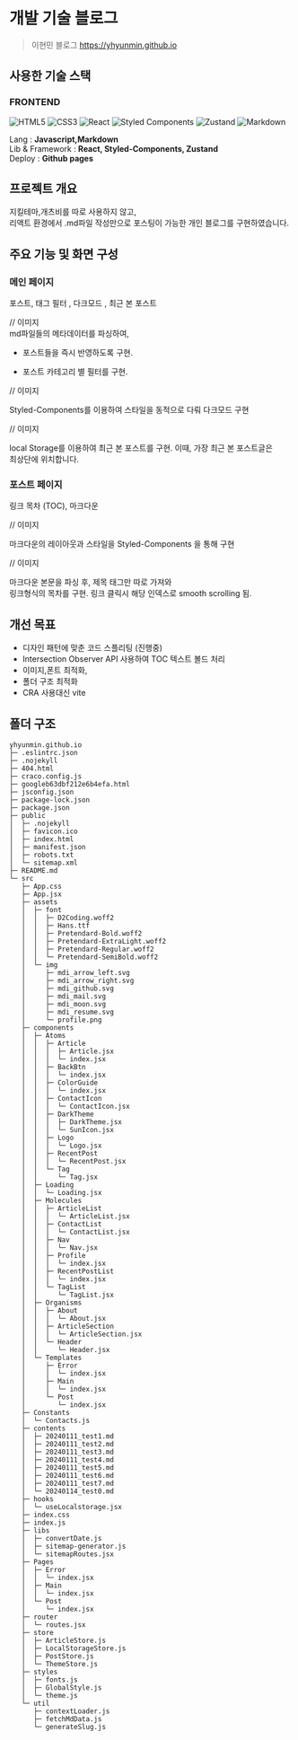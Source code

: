 # 개발 기술 블로그

> 이현민 블로그
> https://yhyunmin.github.io

## 사용한 기술 스택

### FRONTEND

![HTML5](https://img.shields.io/badge/html5-%23E34F26.svg?style=for-the-badge&logo=html5&logoColor=white)
![CSS3](https://img.shields.io/badge/css3-%231572B6.svg?style=for-the-badge&logo=css3&logoColor=white)
![React](https://img.shields.io/badge/react-%2320232a.svg?style=for-the-badge&logo=react&logoColor=%2361DAFB)
![Styled Components](https://img.shields.io/badge/styled--components-DB7093?style=for-the-badge&logo=styled-components&logoColor=white)
![Zustand](https://img.shields.io/badge/zustand-%2320232a.svg?style=for-the-badge&logo=react&logoColor=%2361DAFB)
![Markdown](https://img.shields.io/badge/markdown-%23000000.svg?style=for-the-badge&logo=markdown&logoColor=white)

Lang : **Javascript,Markdown**  
Lib & Framework : **React, Styled-Components, Zustand**  
Deploy : **Github pages**

## 프로젝트 개요

지킬테마,개츠비를 따로 사용하지 않고,  
리액트 환경에서 .md파일 작성만으로 포스팅이 가능한 개인 블로그를 구현하였습니다.

## 주요 기능 및 화면 구성

### 메인 페이지

포스트, 태그 필터 , 다크모드 , 최근 본 포스트

// 이미지  
md파일들의 메타데이터를 파싱하여,

- 포스트들을 즉시 반영하도록 구현.

- 포스트 카테고리 별 필터를 구현.

// 이미지

Styled-Components를 이용하여 스타일을 동적으로 다뤄 다크모드 구현

// 이미지

local Storage를 이용하여 최근 본 포스트를 구현. 이때, 가장 최근 본 포스트글은  
최상단에 위치합니다.

### 포스트 페이지

링크 목차 (TOC), 마크다운

// 이미지

마크다운의 레이아웃과 스타일을 Styled-Components 을 통해 구현

// 이미지

마크다운 본문을 파싱 후, 제목 태그만 따로 가져와  
링크형식의 목차를 구현. 링크 클릭시 해당 인덱스로 smooth scrolling 됨.

## 개선 목표

- 디자인 패턴에 맞춘 코드 스플리팅 (진행중)
- Intersection Observer API 사용하여 TOC 텍스트 볼드 처리
- 이미지,폰트 최적화,
- 폴더 구조 최적화
- CRA 사용대신 vite

## 폴더 구조

```
yhyunmin.github.io
├─ .eslintrc.json
├─ .nojekyll
├─ 404.html
├─ craco.config.js
├─ googleb63dbf212e6b4efa.html
├─ jsconfig.json
├─ package-lock.json
├─ package.json
├─ public
│  ├─ .nojekyll
│  ├─ favicon.ico
│  ├─ index.html
│  ├─ manifest.json
│  ├─ robots.txt
│  └─ sitemap.xml
├─ README.md
└─ src
   ├─ App.css
   ├─ App.jsx
   ├─ assets
   │  ├─ font
   │  │  ├─ D2Coding.woff2
   │  │  ├─ Hans.ttf
   │  │  ├─ Pretendard-Bold.woff2
   │  │  ├─ Pretendard-ExtraLight.woff2
   │  │  ├─ Pretendard-Regular.woff2
   │  │  └─ Pretendard-SemiBold.woff2
   │  └─ img
   │     ├─ mdi_arrow_left.svg
   │     ├─ mdi_arrow_right.svg
   │     ├─ mdi_github.svg
   │     ├─ mdi_mail.svg
   │     ├─ mdi_moon.svg
   │     ├─ mdi_resume.svg
   │     └─ profile.png
   ├─ components
   │  ├─ Atoms
   │  │  ├─ Article
   │  │  │  ├─ Article.jsx
   │  │  │  └─ index.jsx
   │  │  ├─ BackBtn
   │  │  │  └─ index.jsx
   │  │  ├─ ColorGuide
   │  │  │  └─ index.jsx
   │  │  ├─ ContactIcon
   │  │  │  └─ ContactIcon.jsx
   │  │  ├─ DarkTheme
   │  │  │  ├─ DarkTheme.jsx
   │  │  │  └─ SunIcon.jsx
   │  │  ├─ Logo
   │  │  │  └─ Logo.jsx
   │  │  ├─ RecentPost
   │  │  │  └─ RecentPost.jsx
   │  │  └─ Tag
   │  │     └─ Tag.jsx
   │  ├─ Loading
   │  │  └─ Loading.jsx
   │  ├─ Molecules
   │  │  ├─ ArticleList
   │  │  │  └─ ArticleList.jsx
   │  │  ├─ ContactList
   │  │  │  └─ ContactList.jsx
   │  │  ├─ Nav
   │  │  │  └─ Nav.jsx
   │  │  ├─ Profile
   │  │  │  └─ index.jsx
   │  │  ├─ RecentPostList
   │  │  │  └─ index.jsx
   │  │  └─ TagList
   │  │     └─ TagList.jsx
   │  ├─ Organisms
   │  │  ├─ About
   │  │  │  └─ About.jsx
   │  │  ├─ ArticleSection
   │  │  │  └─ ArticleSection.jsx
   │  │  └─ Header
   │  │     └─ Header.jsx
   │  └─ Templates
   │     ├─ Error
   │     │  └─ index.jsx
   │     ├─ Main
   │     │  └─ index.jsx
   │     └─ Post
   │        └─ index.jsx
   ├─ Constants
   │  └─ Contacts.js
   ├─ contents
   │  ├─ 20240111_test1.md
   │  ├─ 20240111_test2.md
   │  ├─ 20240111_test3.md
   │  ├─ 20240111_test4.md
   │  ├─ 20240111_test5.md
   │  ├─ 20240111_test6.md
   │  ├─ 20240111_test7.md
   │  └─ 20240114_test0.md
   ├─ hooks
   │  └─ useLocalstorage.jsx
   ├─ index.css
   ├─ index.js
   ├─ libs
   │  ├─ convertDate.js
   │  ├─ sitemap-generator.js
   │  └─ sitemapRoutes.jsx
   ├─ Pages
   │  ├─ Error
   │  │  └─ index.jsx
   │  ├─ Main
   │  │  └─ index.jsx
   │  └─ Post
   │     └─ index.jsx
   ├─ router
   │  └─ routes.jsx
   ├─ store
   │  ├─ ArticleStore.js
   │  ├─ LocalStorageStore.js
   │  ├─ PostStore.js
   │  └─ ThemeStore.js
   ├─ styles
   │  ├─ fonts.js
   │  ├─ GlobalStyle.js
   │  └─ theme.js
   └─ util
      ├─ contextLoader.js
      ├─ fetchMdData.js
      └─ generateSlug.js

```

